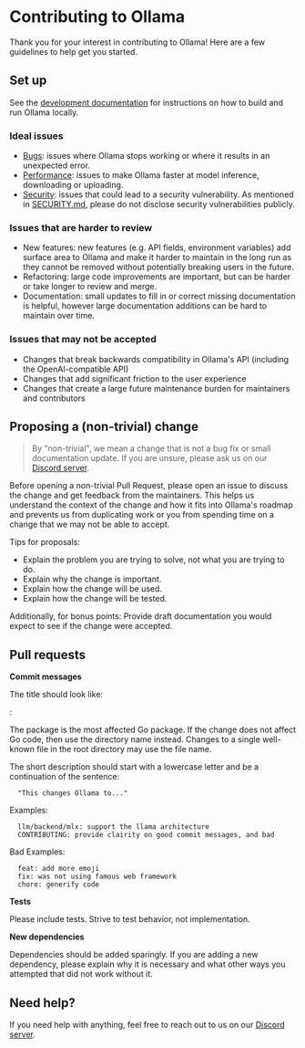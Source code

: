# Contributing to Ollama

Thank you for your interest in contributing to Ollama! Here are a few guidelines to help get you started.

## Set up

See the [development documentation](./docs/development.md) for instructions on how to build and run Ollama locally.

### Ideal issues

* [Bugs](https://github.com/nikolaydimitrov/ollama/issues?q=is%3Aissue+is%3Aopen+label%3Abug): issues where Ollama stops working or where it results in an unexpected error.
* [Performance](https://github.com/nikolaydimitrov/ollama/issues?q=is%3Aissue+is%3Aopen+label%3Aperformance): issues to make Ollama faster at model inference, downloading or uploading.
* [Security](https://github.com/nikolaydimitrov/ollama/blob/main/SECURITY.md): issues that could lead to a security vulnerability. As mentioned in [SECURITY.md](https://github.com/nikolaydimitrov/ollama/blob/main/SECURITY.md), please do not disclose security vulnerabilities publicly.

### Issues that are harder to review

* New features: new features (e.g. API fields, environment variables) add surface area to Ollama and make it harder to maintain in the long run as they cannot be removed without potentially breaking users in the future.
* Refactoring: large code improvements are important, but can be harder or take longer to review and merge.
* Documentation: small updates to fill in or correct missing documentation is helpful, however large documentation additions can be hard to maintain over time.

### Issues that may not be accepted

* Changes that break backwards compatibility in Ollama's API (including the OpenAI-compatible API)
* Changes that add significant friction to the user experience
* Changes that create a large future maintenance burden for maintainers and contributors

## Proposing a (non-trivial) change

> By "non-trivial", we mean a change that is not a bug fix or small
> documentation update. If you are unsure, please ask us on our [Discord
> server](https://discord.gg/ollama).

Before opening a non-trivial Pull Request, please open an issue to discuss the change and
get feedback from the maintainers. This helps us understand the context of the
change and how it fits into Ollama's roadmap and prevents us from duplicating
work or you from spending time on a change that we may not be able to accept.

Tips for proposals:

* Explain the problem you are trying to solve, not what you are trying to do.
* Explain why the change is important.
* Explain how the change will be used.
* Explain how the change will be tested.

Additionally, for bonus points: Provide draft documentation you would expect to
see if the change were accepted.

## Pull requests

**Commit messages**

The title should look like:

   <package>: <short description>

The package is the most affected Go package. If the change does not affect Go
code, then use the directory name instead. Changes to a single well-known
file in the root directory may use the file name.

The short description should start with a lowercase letter and be a
continuation of the sentence:

      "This changes Ollama to..."

Examples:

      llm/backend/mlx: support the llama architecture
      CONTRIBUTING: provide clairity on good commit messages, and bad

Bad Examples:

      feat: add more emoji
      fix: was not using famous web framework
      chore: generify code

**Tests**

Please include tests. Strive to test behavior, not implementation.

**New dependencies**

Dependencies should be added sparingly. If you are adding a new dependency,
please explain why it is necessary and what other ways you attempted that
did not work without it.

## Need help?

If you need help with anything, feel free to reach out to us on our [Discord server](https://discord.gg/ollama).
